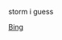 storm i guess

<a href='https://stormlolkk.newgrounds.com/' class='Newgrounds'>Bing</a>

<!--
**heyitsStorm/heyItsStorm** is a ✨ _special_ ✨ repository because its `README.md` (this file) appears on your GitHub profile

